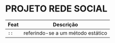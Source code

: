 # PROJETO REDE SOCIAL

|Feat|Descrição|
|-----------|-------------------------|
|`::`|referindo-se a um método estático|
